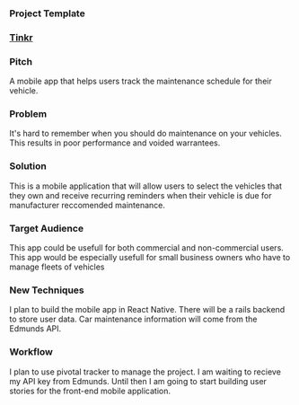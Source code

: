 ### Project Template

### [Tinkr](https://github.com/NicholasJacques/Tinkr)

### Pitch

A mobile app that helps users track the maintenance schedule for their vehicle.

### Problem

It's hard to remember when you should do maintenance on your vehicles. This results in poor performance and voided warrantees.

### Solution

This is a mobile application that will allow users to select the vehicles that they own and receive recurring reminders when their vehicle is due for manufacturer reccomended maintenance.

### Target Audience

This app could be usefull for both commercial and non-commercial users. This app would be especially usefull for small business owners who have to manage fleets of vehicles

### New Techniques

I plan to build the mobile app in React Native. There will be a rails backend to store user data. Car maintenance information will come from the Edmunds API.

### Workflow

I plan to use pivotal tracker to manage the project. I am waiting to recieve my API key from Edmunds. Until then I am going to start building user stories for the front-end mobile application.